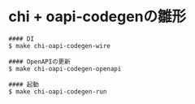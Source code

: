 # chi + oapi-codegenの雛形
```
#### DI
$ make chi-oapi-codegen-wire

#### OpenAPIの更新
$ make chi-oapi-codegen-openapi

#### 起動
$ make chi-oapi-codegen-run
```